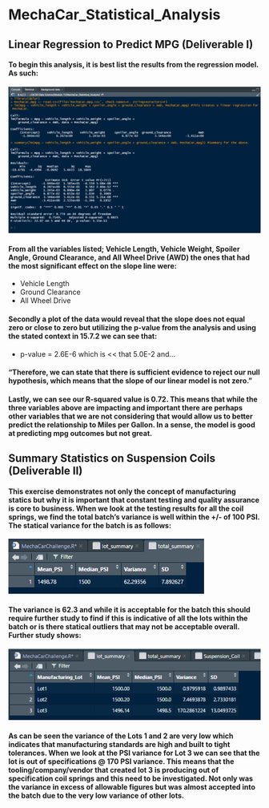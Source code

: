 # MechaCar_Statistical_Analysis

## Linear Regression to Predict MPG (Deliverable I)

#### To begin this analysis, it is best list the results from the regression model.  As such:

![](Resources/LR_to_Predict_MPG.png)

#### From all the variables listed; Vehicle Length, Vehicle Weight, Spoiler Angle, Ground Clearance, and All Wheel Drive (AWD) the ones that had the most significant effect on the slope line were:
-	Vehicle Length
-	Ground Clearance
-	All Wheel Drive

#### Secondly a plot of the data would reveal that the slope does not equal zero or close to zero but utilizing the p-value from the analysis and using the stated context in 15.7.2 we can see that:
-	p-value = 2.6E-6 which is << that 5.0E-2 and…

#### “Therefore, we can state that there is sufficient evidence to reject our null hypothesis, which means that the slope of our linear model is not zero.”

#### Lastly, we can see our R-squared value is 0.72.  This means that while the three variables above are impacting and important there are perhaps other variables that we are not considering that would allow us to better predict the relationship to Miles per Gallon.  In a sense, the model is good at predicting mpg outcomes but not great.

## Summary Statistics on Suspension Coils (Deliverable II)
#### This exercise demonstrates not only the concept of manufacturing statics but why it is important that constant testing and quality assurance is core to business.  When we look at the testing results for all the coil springs, we find the total batch’s variance is well within the +/- of 100 PSI.  The statical variance for the batch is as follows:


![](Resources/total_summary.png)


#### The variance is 62.3 and while it is acceptable for the batch this should require further study to find if this is indicative of all the lots within the batch or is there statical outliers that may not be acceptable overall.  Further study shows:


![](Resources/lot_summary.png)


#### As can be seen the variance of the Lots 1 and 2 are very low which indicates that manufacturing standards are high and built to tight tolerances.  When we look at the PSI variance for Lot 3 we can see that the lot is out of specifications @ 170 PSI variance.  This means that the tooling/company/vendor that created lot 3 is producing out of specification coil springs and this need to be investigated.  Not only was the variance in excess of allowable figures but was almost accepted into the batch due to the very low variance of other lots.


